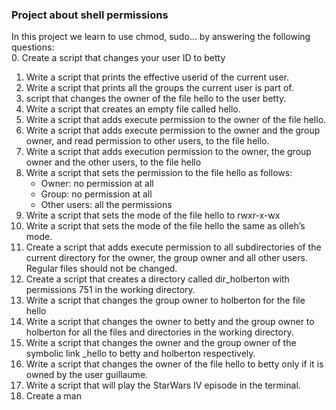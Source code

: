 ### Project about shell permissions  

In this project we learn to use chmod, sudo... by answering the following questions:   
0. Create a script that changes your user ID to betty  
1. Write a script that prints the effective userid of the current user.  
2. Write a script that prints all the groups the current user is part of.  
3. script that changes the owner of the file hello to the user betty.  
4. Write a script that creates an empty file called hello.  
5. Write a script that adds execute permission to the owner of the file hello.  
6. Write a script that adds execute permission to the owner and the group owner, and read permission to other users, to the file hello.  
7. Write a script that adds execution permission to the owner, the group owner and the other users, to the file hello  
8. Write a script that sets the permission to the file hello as follows:
    * Owner: no permission at all  
    * Group: no permission at all  
    * Other users: all the permissions  
9. Write a script that sets the mode of the file hello to rwxr-x-wx  
10. Write a script that sets the mode of the file hello the same as olleh’s mode.  
11. Create a script that adds execute permission to all subdirectories of the current directory for the owner, the group owner and all other users. Regular files should not be changed.  
12. Create a script that creates a directory called dir_holberton with permissions 751 in the working directory.  
13. Write a script that changes the group owner to holberton for the file hello  
14. Write a script that changes the owner to betty and the group owner to holberton for all the files and directories in the working directory.  
15. Write a script that changes the owner and the group owner of the symbolic link _hello to betty and holberton respectively.  
16. Write a script that changes the owner of the file hello to betty only if it is owned by the user guillaume.  
17. Write a script that will play the StarWars IV episode in the terminal.  
18. Create a man 

